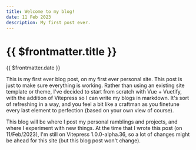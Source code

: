 ```yaml
---
title: Welcome to my blog!
date: 11 Feb 2023
description: My first post ever.
---
```


# {{ $frontmatter.title }}
{{ $frontmatter.date }}

This is my first ever blog post, on my first ever personal site. This post is just to make sure everything is working. Rather than using an existing site template or theme, I've decided to start from scratch with Vue + Vuetify, with the addition of Vitepress so I can write my blogs in markdown. It's sort of refreshing in a way, and you feel a bit like a craftman as you finetune every last element to perfection (based on your own view of course).

This blog will be where I post my personal ramblings and projects, and where I experiment with new things. At the time that I wrote this post (on 11/Feb/2023), I'm still on Vitepress 1.0.0-alpha.36, so a lot of changes might be ahead for this site (but this blog post won't change).
